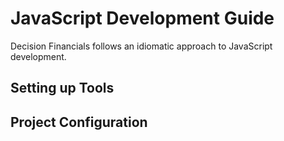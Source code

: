 # JavaScript Development Guide

Decision Financials follows an idiomatic approach to JavaScript development.

## Setting up Tools

## Project Configuration
